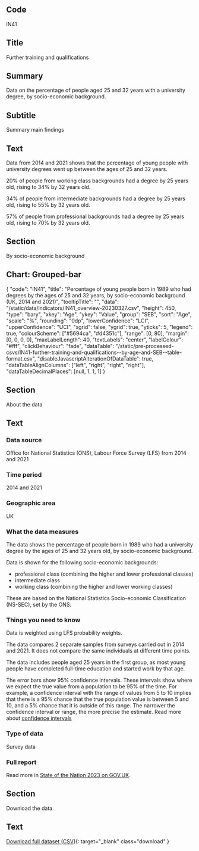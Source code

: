 ## Code
IN41

## Title
Further training and qualifications

## Summary
Data on the percentage of people aged 25 and 32 years with a university degree, by socio-economic background.

## Subtitle
Summary main findings

## Text
Data from 2014 and 2021 shows that the percentage of young people with university degrees went up between the ages of 25 and 32 years.

20% of people from working class backgrounds had a degree by 25 years old, rising to 34% by 32 years old.

34% of people from intermediate backgrounds had a degree by 25 years old, rising to 55% by 32 years old.

57% of people from professional backgrounds had a degree by 25 years old, rising to 70% by 32 years old.

## Section
By socio-economic background

## Chart: Grouped-bar
{
    "code": "IN41",
    "title": "Percentage of young people born in 1989 who had degrees by the ages of 25 and 32 years, by socio-economic background (UK, 2014 and 2021)",
    "tooltipTitle": "",
    "data": "/static/data/indicators/IN41_overview-20230327.csv",
    "height": 450,
    "type": "bary",
    "xkey": "Age",
    "ykey": "Value",
    "group": "SEB",
    "sort": "Age",
    "scale": "%",
    "rounding": "0dp",
    "lowerConfidence": "LCI",
    "upperConfidence": "UCI",
    "xgrid": false,
    "ygrid": true,
    "yticks": 5,
    "legend": true,
    "colourScheme": ["#5694ca", "#d4351c"],
    "range": [0, 80],
    "margin": [0, 0, 0, 0],
    "maxLabelLength": 40,
    "textLabels": "center",
    "labelColour": "#fff",
    "clickBehaviour": "fade",
    "dataTable": "/static/pre-processed-csvs/IN41-further-training-and-qualifications--by-age-and-SEB--table-format.csv",
    "disableJavascriptAlterationOfDataTable": true,
    "dataTableAlignColumns": ["left", "right", "right", "right"],
    "dataTableDecimalPlaces": [null, 1, 1, 1]
}

## Section
About the data

## Text
### Data source
Office for National Statistics (ONS), Labour Force Survey (LFS) from 2014 and 2021

### Time period
2014 and 2021

### Geographic area
UK

### What the data measures
The data shows the percentage of people born in 1989 who had a university degree by the ages of 25 and 32 years old,
by socio-economic background.

Data is shown for the following socio-economic backgrounds:

* professional class (combining the higher and lower professional classes)
* intermediate class
* working class (combining the higher and lower working classes)

These are based on the National Statistics Socio-economic Classification (NS-SEC), set by the ONS.

### Things you need to know
Data is weighted using LFS probability weights.

The data compares 2 separate samples from surveys carried out in 2014 and 2021. It does not compare the same
individuals at different time points. 

The data includes people aged 25 years in the first group, as most young people have completed full-time education
and started work by that age.

The error bars show 95% confidence intervals. These intervals show where we expect the true value from a population to
be 95% of the time. For example, a confidence interval with the range of values from 5 to 10 implies that there is a
95% chance that the true population value is between 5 and 10, and a 5% chance that it is outside of this range.
The narrower the confidence interval or range, the more precise the estimate. Read more about
[confidence intervals](/about-our-analysis#confidence-intervals)

### Type of data
Survey data

### Full report
Read more in [State of the Nation 2023 on GOV.UK](https://www.gov.uk/government/publications/state-of-the-nation-2023-people-and-places).

## Section
Download the data

## Text
[Download full dataset (CSV)](/static/data/full-datasets/IN41-further-training-and-qualifications--full-dataset.csv){: target="_blank" class="download" }
